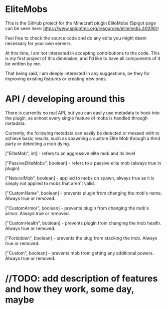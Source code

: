 # EliteMobs

This is the GitHub project for the Minecraft plugin EliteMobs (Spigot page can be seen here: https://www.spigotmc.org/resources/elitemobs.40090/)

Feel free to check the source code and do any edits you might deem necessary for your own servers.

At this time, I am not interested in accepting contributions to the code. This is my first project of this dimension, and I'd like to have all components of it be written by me.

That being said, I am deeply interested in any suggestions, be they for improving existing features or creating new ones.

# API / developing around this

There is currently no real API, but you can easily use metadata to hook into the plugin, as almost every single feature of mobs is handled through metadata.

Currently, the following metadata can easily be detected or messed with to achieve basic results, such as spawning a custom Elite Mob through a thrid party or detecting a mob dying.

["EliteMob", int] - refers to an aggressive elite mob and its level

["PassiveEliteMobs", boolean] - refers to a passive elite mob (always true in plugin)

["NaturalMob", boolean] - applied to mobs on spawn, always true as it is simply not applied to mobs that aren't valid.

["CustomName", boolean] - prevents plugin from changing the mob's name. Always true or removed.

["CustomArmor", boolean] - prevents plugin from changing the mob's armor. Always true or removed.

["CustomHealth", boolean] - prevents plugin from changing the mob health. Always true or removed.

["Forbidden", boolean] - prevents the plug from stacking the mob. Always true or removed.

["Custom", boolean] - prevents mob from getting any additional powers. Always true or removed.

# //TODO: add description of features and how they work, some day, maybe